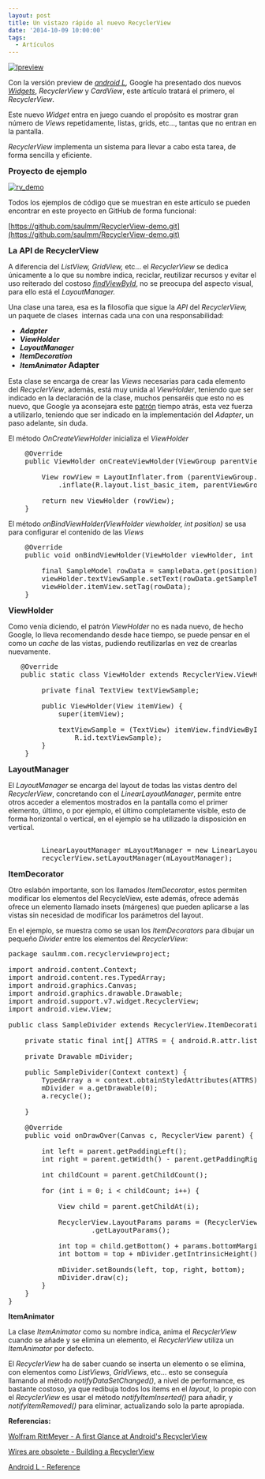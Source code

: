 ```yaml
---
layout: post
title: Un vistazo rápido al nuevo RecyclerView
date: '2014-10-09 10:00:00'
tags:
  - Artículos
---
```


[![lpreview](http://androcode.es/wp-content/uploads/2015/02/lpreview_smlprn.jpg)](http://androcode.es/wp-content/uploads/2015/02/lpreview_smlprn.jpg)

Con la versión preview de _[android L](http://developer.android.com/preview/index.html "android L"),_ Google ha presentado dos nuevos [_Widgets_](https://developer.android.com/preview/material/ui-widgets.html), _RecyclerView_ y _CardView_, este artículo tratará el primero, el _RecyclerView_.

Este nuevo _Widget_ entra en juego cuando el propósito es mostrar gran número de _Views_ repetidamente, listas, grids, etc..., tantas que no entran en la pantalla.

_RecyclerView_ implementa un sistema para llevar a cabo esta tarea, de forma sencilla y eficiente.

**<span style="font-size: medium">Proyecto de ejemplo</span>**

[![rv_demo](http://androcode.es/wp-content/uploads/2015/02/rv_demo_b2udsp.gif)](http://androcode.es/wp-content/uploads/2015/02/rv_demo_b2udsp.gif)

Todos los ejemplos de código que se muestran en este artículo se pueden encontrar en este proyecto en GitHub de forma funcional:

[https://github.com/saulmm/RecyclerView-demo.git](https://github.com/saulmm/RecyclerView-demo.git)

<!--more-->

**<span style="font-size: medium">La API de RecyclerView</span>**

A diferencia del _ListView,_ _GridView,_ etc... el _RecyclerView_ se dedica únicamente a lo que su nombre indica, reciclar, reutilizar recursos y evitar el uso reiterado del costoso [_findViewById_](http://developer.android.com/reference/android/app/Activity.html#findViewById(int)), no se preocupa del aspecto visual, para ello está el _LayoutManager._

Una clase una tarea, esa es la filosofía que sigue la _API_ del _RecyclerView,_ un paquete de clases  internas cada una con una responsabilidad:

*   **_Adapter_**
*   _**ViewHolder**_
*   _**LayoutManager**_
*   _**ItemDecoration**_
*   **_ItemAnimator_**
**<span style="font-size: medium">Adapter</span>**

Esta clase se encarga de crear las _Views_ necesarias para cada elemento del _RecyclerView_, además, está muy unida al _ViewHolder_, teniendo que ser indicado en la declaración de la clase, muchos pensaréis que esto no es nuevo, que Google ya aconsejara este [patrón](http://developer.android.com/training/improving-layouts/smooth-scrolling.html "patrón") tiempo atrás, esta vez fuerza a utilizarlo, teniendo que ser indicado en la implementación del _Adapter_, un paso adelante, sin duda.

El método _OnCreateViewHolder_ inicializa el _ViewHolder_
<pre class="brush: java; gutter: true; first-line: 17">    @Override
    public ViewHolder onCreateViewHolder(ViewGroup parentViewGroup, int i) {

        View rowView = LayoutInflater.from (parentViewGroup.getContext())
            .inflate(R.layout.list_basic_item, parentViewGroup, false);

        return new ViewHolder (rowView);
    }</pre>
El método _onBindViewHolder(ViewHolder viewholder, int position)_ se usa para configurar el contenido de las _Views_
<pre class="brush: java; gutter: true; first-line: 25">    @Override
    public void onBindViewHolder(ViewHolder viewHolder, int position) {

        final SampleModel rowData = sampleData.get(position);
        viewHolder.textViewSample.setText(rowData.getSampleText());
        viewHolder.itemView.setTag(rowData);
    }</pre>
<span style="font-size: medium">**ViewHolder**</span>

Como venía diciendo, el patrón _ViewHolder_ no es nada nuevo, de hecho Google, lo lleva recomendando desde hace tiempo, se puede pensar en el como un _cache_ de las vistas, pudiendo reutilizarlas en vez de crearlas nuevamente.
<pre class="brush: java; gutter: true; first-line: 39">
   @Override
   public static class ViewHolder extends RecyclerView.ViewHolder {

        private final TextView textViewSample;

        public ViewHolder(View itemView) {
            super(itemView);

            textViewSample = (TextView) itemView.findViewById(
                R.id.textViewSample);
        }
    }</pre>
<span style="font-size: medium">**LayoutManager**</span>

El _LayoutManager_ se encarga del layout de todas las vistas dentro del _RecyclerView_, concretando con el _LinearLayoutManager_, permite entre otros acceder a elementos mostrados en la pantalla como el primer elemento, último, o por ejemplo, el último completamente visible, esto de forma horizontal o vertical, en el ejemplo se ha utilizado la disposición en vertical.
<pre class="brush: java; gutter: true; first-line: 19">

        LinearLayoutManager mLayoutManager = new LinearLayoutManager(this);
        recyclerView.setLayoutManager(mLayoutManager);</pre>
<span style="font-size: medium">**ItemDecorator**</span>

Otro eslabón importante, son los llamados _ItemDecorator_, estos permiten modificar los elementos del RecycleView, este además, ofrece además ofrece un elemento llamado insets (márgenes) que pueden aplicarse a las vistas sin necesidad de modificar los parámetros del layout.

En el ejemplo, se muestra como se usan los _ItemDecorators_ para dibujar un pequeño _Divider_ entre los elementos del _RecyclerView_:
<pre class="brush: java; gutter: true; first-line: 19">
package saulmm.com.recyclerviewproject;

import android.content.Context;
import android.content.res.TypedArray;
import android.graphics.Canvas;
import android.graphics.drawable.Drawable;
import android.support.v7.widget.RecyclerView;
import android.view.View;

public class SampleDivider extends RecyclerView.ItemDecoration {

    private static final int[] ATTRS = { android.R.attr.listDivider };

    private Drawable mDivider;

    public SampleDivider(Context context) {
        TypedArray a = context.obtainStyledAttributes(ATTRS);
        mDivider = a.getDrawable(0);
        a.recycle();

    }

    @Override
    public void onDrawOver(Canvas c, RecyclerView parent) {

        int left = parent.getPaddingLeft();
        int right = parent.getWidth() - parent.getPaddingRight();

        int childCount = parent.getChildCount();

        for (int i = 0; i &lt; childCount; i++) {

            View child = parent.getChildAt(i);

            RecyclerView.LayoutParams params = (RecyclerView.LayoutParams) child
                    .getLayoutParams();

            int top = child.getBottom() + params.bottomMargin;
            int bottom = top + mDivider.getIntrinsicHeight();

            mDivider.setBounds(left, top, right, bottom);
            mDivider.draw(c);
        }
    }
}</pre>
**ItemAnimator**

La clase _ItemAnimator_ como su nombre indica, anima el _RecyclerView_ cuando se añade y se elimina un elemento, el _RecyclerView_ utiliza un _ItemAnimator_ por defecto.

El _RecyclerView_ ha de saber cuando se inserta un elemento o se elimina, con elementos como _ListViews_, _GridViews_, etc... esto se conseguía llamando al método _notifyDataSetChanged()_, a nivel de performance, es bastante costoso, ya que redibuja todos los items en el _layout_, lo propio con el _RecyclerView_ es usar el método _notifyItemInserted()_ para añadir, y _notifyItemRemoved()_ para eliminar, actualizando solo la parte apropiada.

**Referencias:**

[Wolfram RittMeyer - A first Glance at Android's RecyclerView](http://www.grokkingandroid.com/first-glance-androids-recyclerview/)

[Wires are obsolete - Building a RecyclerView](http://wiresareobsolete.com/2014/09/recyclerview-layoutmanager-2/)

[Android L - Reference](http://developer.android.com/preview/reference.html)
